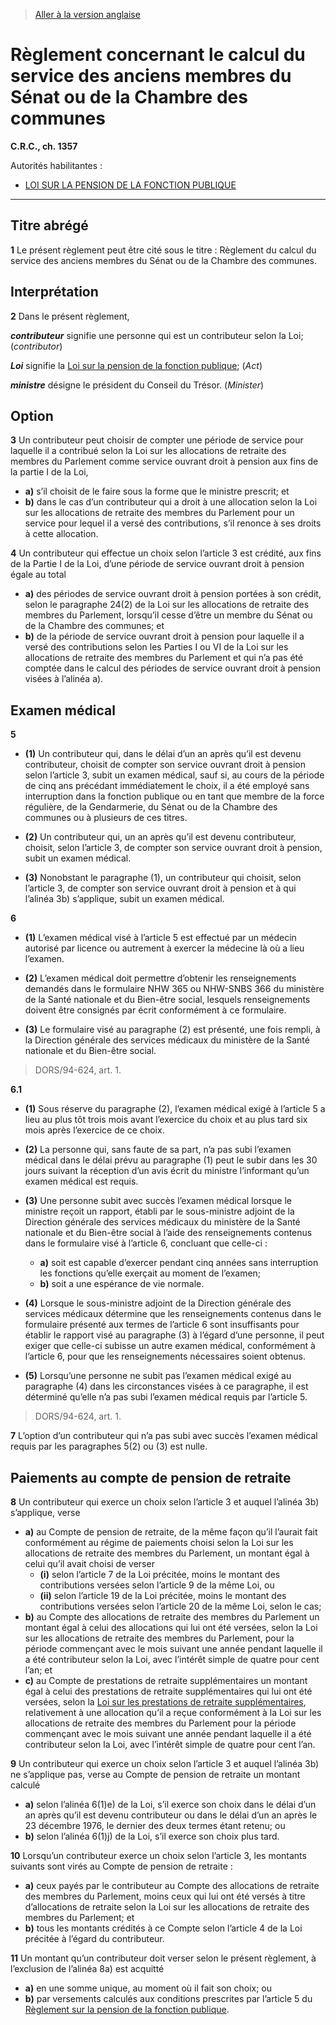 > [Aller à la version anglaise](/en/Regulations/Consolidated%20Regulations%20of%20Canada/1301-1400/C.R.C.,%20c.%201357.md)

# Règlement concernant le calcul du service des anciens membres du Sénat ou de la Chambre des communes

**C.R.C., ch. 1357**

Autorités habilitantes : 
- [LOI SUR LA PENSION DE LA FONCTION PUBLIQUE](/fr/Lois/Lois%20révisées%20du%20Canada/P/P-36.md)

----------



## Titre abrégé


**1** Le présent règlement peut être cité sous le titre : Règlement du calcul du service des anciens membres du Sénat ou de la Chambre des communes.




## Interprétation


**2** Dans le présent règlement,

***contributeur*** signifie une personne qui est un contributeur selon la Loi; (*contributor*)

***Loi*** signifie la [Loi sur la pension de la fonction publique](/fr/Lois/Lois%20révisées%20du%20Canada/P/P-36.md); (*Act*)

***ministre*** désigne le président du Conseil du Trésor. (*Minister*)




## Option


**3** Un contributeur peut choisir de compter une période de service pour laquelle il a contribué selon la Loi sur les allocations de retraite des membres du Parlement comme service ouvrant droit à pension aux fins de la partie I de la Loi,
- **a)** s’il choisit de le faire sous la forme que le ministre prescrit; et
- **b)** dans le cas d’un contributeur qui a droit à une allocation selon la Loi sur les allocations de retraite des membres du Parlement pour un service pour lequel il a versé des contributions, s’il renonce à ses droits à cette allocation.



**4** Un contributeur qui effectue un choix selon l’article 3 est crédité, aux fins de la Partie I de la Loi, d’une période de service ouvrant droit à pension égale au total
- **a)** des périodes de service ouvrant droit à pension portées à son crédit, selon le paragraphe 24(2) de la Loi sur les allocations de retraite des membres du Parlement, lorsqu’il cesse d’être un membre du Sénat ou de la Chambre des communes; et
- **b)** de la période de service ouvrant droit à pension pour laquelle il a versé des contributions selon les Parties I ou VI de la Loi sur les allocations de retraite des membres du Parlement et qui n’a pas été comptée dans le calcul des périodes de service ouvrant droit à pension visées à l’alinéa a).




## Examen médical


**5** 

- **(1)** Un contributeur qui, dans le délai d’un an après qu’il est devenu contributeur, choisit de compter son service ouvrant droit à pension selon l’article 3, subit un examen médical, sauf si, au cours de la période de cinq ans précédant immédiatement le choix, il a été employé sans interruption dans la fonction publique ou en tant que membre de la force régulière, de la Gendarmerie, du Sénat ou de la Chambre des communes ou à plusieurs de ces titres.

- **(2)** Un contributeur qui, un an après qu’il est devenu contributeur, choisit, selon l’article 3, de compter son service ouvrant droit à pension, subit un examen médical.

- **(3)** Nonobstant le paragraphe (1), un contributeur qui choisit, selon l’article 3, de compter son service ouvrant droit à pension et à qui l’alinéa 3b) s’applique, subit un examen médical.



**6** 

- **(1)** L’examen médical visé à l’article 5 est effectué par un médecin autorisé par licence ou autrement à exercer la médecine là où a lieu l’examen.

- **(2)** L’examen médical doit permettre d’obtenir les renseignements demandés dans le formulaire NHW 365 ou NHW-SNBS 366 du ministère de la Santé nationale et du Bien-être social, lesquels renseignements doivent être consignés par écrit conformément à ce formulaire.

- **(3)** Le formulaire visé au paragraphe (2) est présenté, une fois rempli, à la Direction générale des services médicaux du ministère de la Santé nationale et du Bien-être social.
> DORS/94-624, art. 1.




**6.1** 

- **(1)** Sous réserve du paragraphe (2), l’examen médical exigé à l’article 5 a lieu au plus tôt trois mois avant l’exercice du choix et au plus tard six mois après l’exercice de ce choix.

- **(2)** La personne qui, sans faute de sa part, n’a pas subi l’examen médical dans le délai prévu au paragraphe (1) peut le subir dans les 30 jours suivant la réception d’un avis écrit du ministre l’informant qu’un examen médical est requis.

- **(3)** Une personne subit avec succès l’examen médical lorsque le ministre reçoit un rapport, établi par le sous-ministre adjoint de la Direction générale des services médicaux du ministère de la Santé nationale et du Bien-être social à l’aide des renseignements contenus dans le formulaire visé à l’article 6, concluant que celle-ci :
	- **a)** soit est capable d’exercer pendant cinq années sans interruption les fonctions qu’elle exerçait au moment de l’examen;
	- **b)** soit a une espérance de vie normale.

- **(4)** Lorsque le sous-ministre adjoint de la Direction générale des services médicaux détermine que les renseignements contenus dans le formulaire présenté aux termes de l’article 6 sont insuffisants pour établir le rapport visé au paragraphe (3) à l’égard d’une personne, il peut exiger que celle-ci subisse un autre examen médical, conformément à l’article 6, pour que les renseignements nécessaires soient obtenus.

- **(5)** Lorsqu’une personne ne subit pas l’examen médical exigé au paragraphe (4) dans les circonstances visées à ce paragraphe, il est déterminé qu’elle n’a pas subi l’examen médical requis par l’article 5.
> DORS/94-624, art. 1.




**7** L’option d’un contributeur qui n’a pas subi avec succès l’examen médical requis par les paragraphes 5(2) ou (3) est nulle.




## Paiements au compte de pension de retraite


**8** Un contributeur qui exerce un choix selon l’article 3 et auquel l’alinéa 3b) s’applique, verse
- **a)** au Compte de pension de retraite, de la même façon qu’il l’aurait fait conformément au régime de paiements choisi selon la Loi sur les allocations de retraite des membres du Parlement, un montant égal à celui qu’il avait choisi de verser
	- **(i)** selon l’article 7 de la Loi précitée, moins le montant des contributions versées selon l’article 9 de la même Loi, ou
	- **(ii)** selon l’article 19 de la Loi précitée, moins le montant des contributions versées selon l’article 20 de la même Loi,
selon le cas;
- **b)** au Compte des allocations de retraite des membres du Parlement un montant égal à celui des allocations qui lui ont été versées, selon la Loi sur les allocations de retraite des membres du Parlement, pour la période commençant avec le mois suivant une année pendant laquelle il a été contributeur selon la Loi, avec l’intérêt simple de quatre pour cent l’an; et
- **c)** au Compte de prestations de retraite supplémentaires un montant égal à celui des prestations de retraite supplémentaires qui lui ont été versées, selon la [Loi sur les prestations de retraite supplémentaires](/fr/Lois/Lois%20révisées%20du%20Canada/S/S-24.md), relativement à une allocation qu’il a reçue conformément à la Loi sur les allocations de retraite des membres du Parlement pour la période commençant avec le mois suivant une année pendant laquelle il a été contributeur selon la Loi, avec l’intérêt simple de quatre pour cent l’an.



**9** Un contributeur qui exerce un choix selon l’article 3 et auquel l’alinéa 3b) ne s’applique pas, verse au Compte de pension de retraite un montant calculé
- **a)** selon l’alinéa 6(1)e) de la Loi, s’il exerce son choix dans le délai d’un an après qu’il est devenu contributeur ou dans le délai d’un an après le 23 décembre 1976, le dernier des deux termes étant retenu; ou
- **b)** selon l’alinéa 6(1)j) de la Loi, s’il exerce son choix plus tard.



**10** Lorsqu’un contributeur exerce un choix selon l’article 3, les montants suivants sont virés au Compte de pension de retraite :
- **a)** ceux payés par le contributeur au Compte des allocations de retraite des membres du Parlement, moins ceux qui lui ont été versés à titre d’allocations de retraite selon la Loi sur les allocations de retraite des membres du Parlement; et
- **b)** tous les montants crédités à ce Compte selon l’article 4 de la Loi précitée à l’égard du contributeur.



**11** Un montant qu’un contributeur doit verser selon le présent règlement, à l’exclusion de l’alinéa 8a) est acquitté
- **a)** en une somme unique, au moment où il fait son choix; ou
- **b)** par versements calculés aux conditions prescrites par l’article 5 du [Règlement sur la pension de la fonction publique](/fr/Règlements/Codification%20des%20règlements%20du%20Canada/1301-1400/C.R.C.,%20ch.%201358.md).


